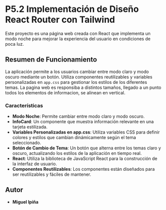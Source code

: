 # P5.2 Implementación de Diseño React Router con Tailwind

Este proyecto es una página web creada con React que implementa un modo noche para mejorar la experiencia del usuario en condiciones de poca luz.

## Resumen de Funcionamiento

La aplicación permite a los usuarios cambiar entre modo claro y modo oscuro mediante un botón. Utiliza componentes reutilizables y variables personalizadas en `app.css` para gestionar los estilos de los diferentes temas.
La pagina web es responsiba a distintos tamaños, llegado a un punto todos los elementos de informacion, se alinean en vertical.

### Características

- **Modo Noche**: Permite cambiar entre modo claro y modo oscuro.
- **InfoCard**: Un componente que muestra información relevante en una tarjeta estilizada.
- **Variables Personalizadas en app.css**: Utiliza variables CSS para definir colores y estilos que cambian dinámicamente según el tema seleccionado.
- **Botón de Cambio de Tema**: Un botón que alterna entre los temas claro y oscuro, actualizando los estilos de la aplicación en tiempo real.
- **React**: Utiliza la biblioteca de JavaScript React para la construcción de la interfaz de usuario.
- **Componentes Reutilizables**: Los componentes están diseñados para ser reutilizables y fáciles de mantener.

## Autor

- **Miguel Ipiña** 
